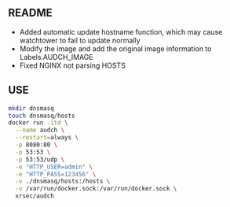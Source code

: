 ## README

- Added automatic update hostname function, which may cause watchtower to fail to update normally
- Modify the image and add the original image information to Labels.AUDCH_IMAGE
- Fixed NGINX not parsing HOSTS

## USE

```bash
mkdir dnsmasq
touch dnsmasq/hosts
docker run -itd \
  --name audch \
  --restart=always \
  -p 8080:80 \
  -p 53:53 \
  -p 53:53/udp \
  -e "HTTP_USER=admin" \
  -e "HTTP_PASS=123456" \
  -v ./dnsmasq/hosts:/hosts \
  -v /var/run/docker.sock:/var/run/docker.sock \
  xrsec/audch
  ```
